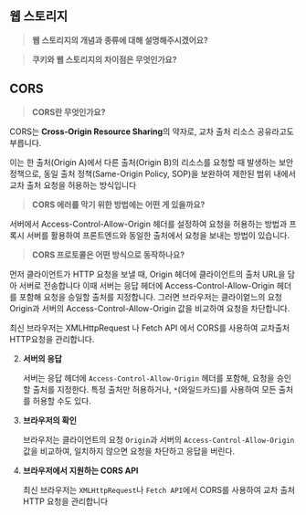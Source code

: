 ## 웹 스토리지

> **웹 스토리지의 개념과 종류에 대해 설명해주시겠어요?**

> **쿠키와 웹 스토리지의 차이점은 무엇인가요?**


## CORS

> **CORS란 무엇인가요?**

CORS는 **Cross-Origin Resource Sharing**의 약자로, 교차 출처 리소스 공유라고도 부릅니다.

이는 한 출처(Origin A)에서 다른 출처(Origin B)의 리소스를 요청할 때 발생하는 보안정책으로,
동일 출처 정책(Same-Origin Policy, SOP)을 보완하여 제한된 범위 내에서 교차 출처 요청을 허용하는 방식입니다

> **CORS 에러를 막기 위한 방법에는 어떤 게 있을까요?**

서버에서 Access-Control-Allow-Origin 헤더를 설정하여 요청을 허용하는 방법과 프록시 서버를 활용하여 프론트엔드와 동일한 출처에서 요청을 보내는 방법이 있습니다.

> **CORS 프로토콜은 어떤 방식으로 동작하나요?**

먼저 클라이언트가 HTTP 요청을 보낼 때, Origin 헤더에 클라이언트의 출처 URL을 담아 서버로 전송합니다 이때 서버는 응답 헤더에 Access-Control-Allow-Origin 헤더를 포함해 요청을 승일할 출처를 지정합니다.
그러면 브라우저는 클라이엍느의 요청 Origin과 서버의 Access-Control-Allow-Origin 값을 비교하여 요청을 차단합니다.

최신 브라우저는 XMLHttpRequest 나 Fetch API 에서 CORS를 사용하여 교차출처 HTTP요청을 관리합니다.

2. **서버의 응답**

   서버는 응답 헤더에 `Access-Control-Allow-Origin` 헤더를 포함해, 요청을 승인할 출처를 지정한다. 특정 출처만 허용하거나, `*`(와일드카드)를 사용하여 모든 출처를 허용할 수도 있다.

3. **브라우저의 확인**

   브라우저는 클라이언트의 요청 `Origin`과 서버의 `Access-Control-Allow-Origin` 값을 비교하여, 일치하지 않으면 요청을 차단하고 응답을 버린다.

4. **브라우저에서 지원하는 CORS API**

   최신 브라우저는 `XMLHttpRequest`나 `Fetch API`에서 CORS를 사용하여 교차 출처 HTTP 요청을 관리합니다
